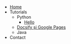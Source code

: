 - [Home](./README.md)
- Tutorials
    - Python
        - [Hello](./tutorials/python/index)
    - [Docsify și Google Pages](./tutorials/docsify_and_google_pages.md)
    - Java
- Contact
